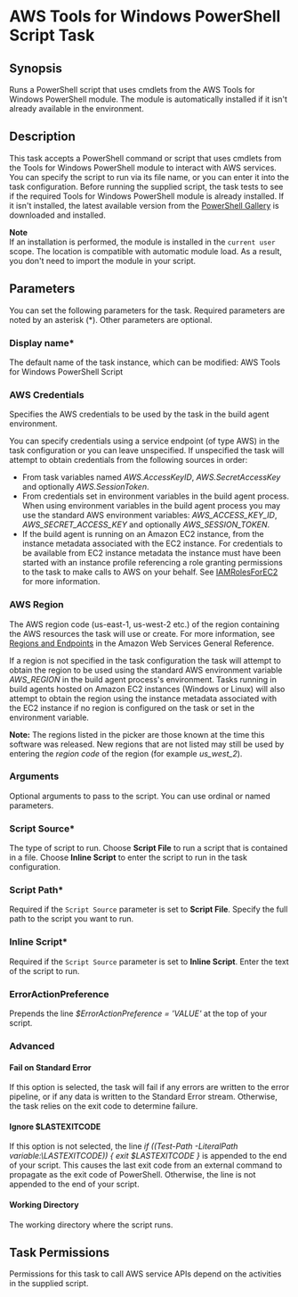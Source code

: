 # AWS Tools for Windows PowerShell Script Task<a name="awspowershell-module-script"></a>

## Synopsis<a name="synopsis"></a>

Runs a PowerShell script that uses cmdlets from the AWS Tools for Windows PowerShell module\. The module is automatically installed if it isn't already available in the environment\.

## Description<a name="description"></a>

This task accepts a PowerShell command or script that uses cmdlets from the Tools for Windows PowerShell module to interact with AWS services\. You can specify the script to run via its file name, or you can enter it into the task configuration\. Before running the supplied script, the task tests to see if the required Tools for Windows PowerShell module is already installed\. If it isn't installed, the latest available version from the [PowerShell Gallery](https://www.powershellgallery.com/packages/AWSPowerShell) is downloaded and installed\.

**Note**  
If an installation is performed, the module is installed in the `current user` scope\. The location is compatible with automatic module load\. As a result, you don't need to import the module in your script\.

## Parameters<a name="parameters"></a>

You can set the following parameters for the task\. Required parameters are noted by an asterisk \(\*\)\. Other parameters are optional\.

### Display name\*<a name="display-name"></a>

The default name of the task instance, which can be modified: AWS Tools for Windows PowerShell Script

### AWS Credentials<a name="aws-credentials"></a>

Specifies the AWS credentials to be used by the task in the build agent environment\.

You can specify credentials using a service endpoint \(of type AWS\) in the task configuration or you can leave unspecified\. If unspecified the task will attempt to obtain credentials from the following sources in order:
+ From task variables named *AWS\.AccessKeyID*, *AWS\.SecretAccessKey* and optionally *AWS\.SessionToken*\.
+ From credentials set in environment variables in the build agent process\. When using environment variables in the build agent process you may use the standard AWS environment variables: *AWS\_ACCESS\_KEY\_ID*, *AWS\_SECRET\_ACCESS\_KEY* and optionally *AWS\_SESSION\_TOKEN*\.
+ If the build agent is running on an Amazon EC2 instance, from the instance metadata associated with the EC2 instance\. For credentials to be available from EC2 instance metadata the instance must have been started with an instance profile referencing a role granting permissions to the task to make calls to AWS on your behalf\. See [IAMRolesForEC2](https://docs.aws.amazon.com/IAM/latest/UserGuide/id_roles_use_switch-role-ec2.html) for more information\.

### AWS Region<a name="aws-region"></a>

The AWS region code \(us\-east\-1, us\-west\-2 etc\.\) of the region containing the AWS resources the task will use or create\. For more information, see [Regions and Endpoints](https://docs.aws.amazon.com/general/latest/gr/rande.html) in the Amazon Web Services General Reference\.

If a region is not specified in the task configuration the task will attempt to obtain the region to be used using the standard AWS environment variable *AWS\_REGION* in the build agent process's environment\. Tasks running in build agents hosted on Amazon EC2 instances \(Windows or Linux\) will also attempt to obtain the region using the instance metadata associated with the EC2 instance if no region is configured on the task or set in the environment variable\.

 **Note:** The regions listed in the picker are those known at the time this software was released\. New regions that are not listed may still be used by entering the *region code* of the region \(for example *us\_west\_2*\)\.

### Arguments<a name="arguments"></a>

Optional arguments to pass to the script\. You can use ordinal or named parameters\.

### Script Source\*<a name="script-source"></a>

The type of script to run\. Choose **Script File** to run a script that is contained in a file\. Choose **Inline Script** to enter the script to run in the task configuration\.

### Script Path\*<a name="script-path"></a>

Required if the `Script Source` parameter is set to **Script File**\. Specify the full path to the script you want to run\.

### Inline Script\*<a name="inline-script"></a>

Required if the `Script Source` parameter is set to **Inline Script**\. Enter the text of the script to run\.

### ErrorActionPreference<a name="erroractionpreference"></a>

Prepends the line *$ErrorActionPreference = 'VALUE'* at the top of your script\.

### Advanced<a name="advanced"></a>

#### Fail on Standard Error<a name="fail-on-standard-error"></a>

If this option is selected, the task will fail if any errors are written to the error pipeline, or if any data is written to the Standard Error stream\. Otherwise, the task relies on the exit code to determine failure\.

#### Ignore $LASTEXITCODE<a name="ignore-lastexitcode"></a>

If this option is not selected, the line *if \(\(Test\-Path \-LiteralPath variable:\\LASTEXITCODE\)\) \{ exit $LASTEXITCODE \}* is appended to the end of your script\. This causes the last exit code from an external command to propagate as the exit code of PowerShell\. Otherwise, the line is not appended to the end of your script\.

#### Working Directory<a name="working-directory"></a>

The working directory where the script runs\.

## Task Permissions<a name="task-permissions"></a>

Permissions for this task to call AWS service APIs depend on the activities in the supplied script\.